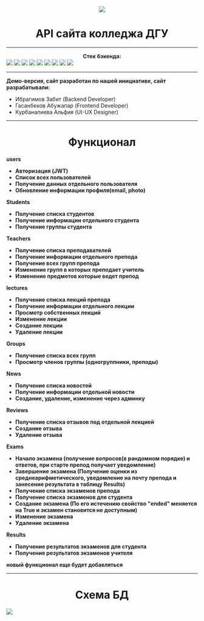 <center><img src='https://law.dgu.ru/college/styles/img/logo2.jpg'></center>

<center><h1>API сайта колледжа ДГУ</h1></center>
<hr>
<center><b>Стек бэкенда:</b></center>     
<div>
    <img src="https://img.shields.io/badge/DJANGO-REST-ff1709?style=for-the-badge&logo=django&logoColor=white&color=ff1709&labelColor=gray">
    <img src="https://img.shields.io/badge/Celery-37814A.svg?style=for-the-badge&logo=Celery&logoColor=white">
    <img src="https://img.shields.io/badge/PostgreSQL-4169E1.svg?style=for-the-badge&logo=PostgreSQL&logoColor=white">
    <img src="https://img.shields.io/badge/Redis-DC382D.svg?style=for-the-badge&logo=Redis&logoColor=white">
    <img src="https://img.shields.io/badge/Docker-2496ED.svg?style=for-the-badge&logo=Docker&logoColor=white">
    <img src="https://img.shields.io/badge/Postman-FF6C37.svg?style=for-the-badge&logo=Postman&logoColor=white">
    <img src="https://img.shields.io/badge/-Linux-185885?logo=linux&style=for-the-badge&logoColor=fff">
    <img src="https://img.shields.io/badge/nginx-%23009639.svg?style=for-the-badge&logo=nginx&logoColor=white">
    <img src="https://img.shields.io/badge/git-%23F05033.svg?style=for-the-badge&logo=git&logoColor=white">
</div>
<hr>

<b>Демо-версия, сайт разработан по нашей инициативе, сайт разрабатывали:</b>
<ul>
    <li> Ибрагимов Забит (Backend Developer)
    <li> Гасанбеков Абужапар (Frontend Developer)
    <li> Курбаналиева Альфия (UI-UX Designer)
</ul>

<hr>

<center><h1>Функционал</h1></center>
<b>users
<ul>
    <li> Авторизация (JWT)
    <li> Список всех пользователей
    <li> Получение данных отдельного пользователя
    <li> Обновление информации профиля(email, photo)
</ul>
<b>Students
<ul>
    <li> Получение списка студентов
    <li> Получение информации отдельного студента
    <li> Получение группы студента
</ul>
<b>Teachers
<ul>
    <li> Получение списка преподавателей
    <li> Получение информации отдельного препода
    <li> Получение всех групп препода
    <li> Изменение групп в которых преподает учитель
    <li> Изменение предметов которые ведет препод
</ul>
<b>lectures
<ul>
    <li> Получение списка лекций препода
    <li> Получение информации отдельного лекции
    <li> Просмотр собственных лекций
    <li> Изменение лекции
    <li> Создание лекции
    <li> Удаление лекции
</ul>
<b>Groups
<ul>
    <li> Получение списка всех групп
    <li> Просмотр членов группы (одногруппники, преподы)
</ul>
<b>News
<ul>
    <li> Получение списка новостей
    <li> Получение информации отдельной новости
    <li> Создание, удаление, изменение через админку
</ul>
<b>Reviews
<ul>
    <li> Получение списка отзывов под отдельной лекцией
    <li> Создание отзыва
    <li> Удаление отзыва
</ul>
<b>Exams
<ul>
    <li> Начало экзамена (получение вопросов(в рандомном порядке) и ответов, при старте препод получает уведомление)
    <li> Завершение экзамена (Получение оценки из среднеарифметического, уведомление на почту препода и занесение результата в таблицу Results)
    <li> Получение списка экзаменов препода
    <li> Получение списка экзаменов для студента
    <li> Создание экзамена (По его истечению свойство "ended" меняется на True и экзамен становится не доступным)
    <li> Изменение экзамена
    <li> Удаление экзамена
</ul>
<b>Results
<ul>
    <li> Получение результатов экзаменов для студента
    <li> Получение результатов экзаменов учителя
</ul>
<p>
новый функционал еще будет добавляться
<hr>
<center><h1>Схема БД</h1></center>
<img src='https://i.ibb.co/2nLHGG0/Copy-of-Untitled-Diagram.png'>
